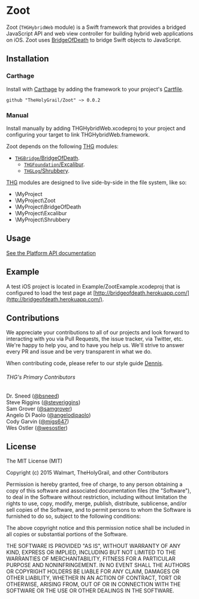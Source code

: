 # Zoot

Zoot (`THGHybridWeb` module) is a Swift framework that provides a bridged JavaScript API and web view controller for building hybrid web applications on iOS. Zoot uses [BridgeOfDeath](https://github.com/TheHolyGrail/BridgeOfDeath) to bridge Swift objects to JavaScript.

## Installation

### Carthage

Install with [Carthage](https://github.com/Carthage/Carthage) by adding the framework to your project's [Cartfile](https://github.com/Carthage/Carthage/blob/master/Documentation/Artifacts.md#cartfile).

```
github "TheHolyGrail/Zoot" ~> 0.0.2
```

### Manual

Install manually by adding THGHybridWeb.xcodeproj to your project and configuring your target to link THGHybridWeb.framework.

Zoot depends on the following [THG](https://github.com/TheHolyGrail/) modules:

- [`THGBridge`/BridgeOfDeath](https://github.com/TheHolyGrail/BridgeOfDeath).
  - [`THGFoundation`/Excalibur](https://github.com/TheHolyGrail/Excalibur).
  - [`THGLog`/Shrubbery](https://github.com/TheHolyGrail/Shrubbery).

[THG](https://github.com/TheHolyGrail/) modules are designed to live side-by-side in the file system, like so:

* \MyProject
* \MyProject\Zoot
* \MyProject\BridgeOfDeath
* \MyProject\Excalibur
* \MyProject\Shrubbery

## Usage

[See the Platform API documentation](platformAPI.md)

## Example

A test iOS project is located in Example/ZootExample.xcodeproj that is configured to load the test page at [http://bridgeofdeath.herokuapp.com/](http://bridgeofdeath.herokuapp.com/).

## Contributions

We appreciate your contributions to all of our projects and look forward to interacting with you via Pull Requests, the issue tracker, via Twitter, etc.  We're happy to help you, and to have you help us.  We'll strive to answer every PR and issue and be very transparent in what we do.

When contributing code, please refer to our style guide [Dennis](https://github.com/TheHolyGrail/Dennis).

###### THG's Primary Contributors

Dr. Sneed ([@bsneed](https://github.com/bsneed))<br>
Steve Riggins ([@steveriggins](https://github.com/steveriggins))<br>
Sam Grover ([@samgrover](https://github.com/samgrover))<br>
Angelo Di Paolo ([@angelodipaolo](https://github.com/angelodipaolo))<br>
Cody Garvin ([@migs647](https://github.com/migs647))<br>
Wes Ostler ([@wesostler](https://github.com/wesostler))<br>

## License

The MIT License (MIT)

Copyright (c) 2015 Walmart, TheHolyGrail, and other Contributors

Permission is hereby granted, free of charge, to any person obtaining a copy
of this software and associated documentation files (the "Software"), to deal
in the Software without restriction, including without limitation the rights
to use, copy, modify, merge, publish, distribute, sublicense, and/or sell
copies of the Software, and to permit persons to whom the Software is
furnished to do so, subject to the following conditions:

The above copyright notice and this permission notice shall be included in all
copies or substantial portions of the Software.

THE SOFTWARE IS PROVIDED "AS IS", WITHOUT WARRANTY OF ANY KIND, EXPRESS OR
IMPLIED, INCLUDING BUT NOT LIMITED TO THE WARRANTIES OF MERCHANTABILITY,
FITNESS FOR A PARTICULAR PURPOSE AND NONINFRINGEMENT. IN NO EVENT SHALL THE
AUTHORS OR COPYRIGHT HOLDERS BE LIABLE FOR ANY CLAIM, DAMAGES OR OTHER
LIABILITY, WHETHER IN AN ACTION OF CONTRACT, TORT OR OTHERWISE, ARISING FROM,
OUT OF OR IN CONNECTION WITH THE SOFTWARE OR THE USE OR OTHER DEALINGS IN THE
SOFTWARE.

